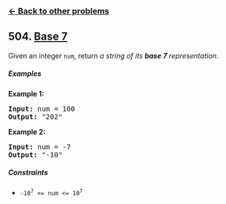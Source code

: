 ### [&#8592; Back to other problems](../../README.md)

## 504. [Base 7](https://leetcode.com/problems/base-7/)

Given an integer `num`, return *a string of its **base 7** representation*.

##### Examples

**Example 1:**

<pre>
<b>Input:</b> num = 100
<b>Output:</b> "202"
</pre>

**Example 2:**

<pre>
<b>Input:</b> num = -7
<b>Output:</b> "-10"
</pre>

##### Constraints

* <code>-10<sup>7</sup> <= num <= 10<sup>7</sup></code>
